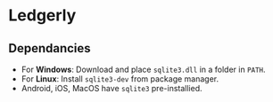# Ledgerly

## Dependancies

- For **Windows**: Download and place `sqlite3.dll` in a folder in `PATH`.
- For **Linux**: Install `sqlite3-dev` from package manager.
- Android, iOS, MacOS have `sqlite3` pre-installied.
